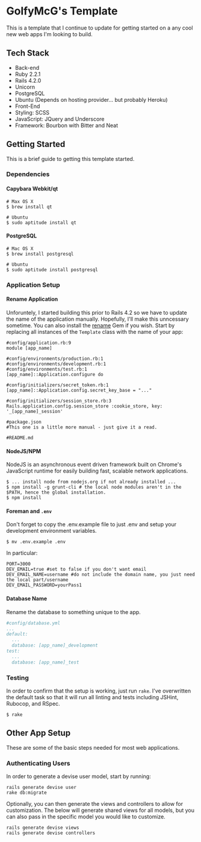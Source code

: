 # GolfyMcG's Template
This is a template that I continue to update for getting started on a any cool new web apps I'm looking to build.

## Tech Stack
 - Back-end
  - Ruby 2.2.1
  - Rails 4.2.0
  - Unicorn
  - PostgreSQL
  - Ubuntu (Depends on hosting provider... but probably Heroku)
 - Front-End
  - Styling: SCSS
  - JavaScript: JQuery and Underscore
  - Framework: Bourbon with Bitter and Neat

## Getting Started
This is a brief guide to getting this template started.

### Dependencies
#### Capybara Webkit/qt
```
# Max OS X
$ brew install qt

# Ubuntu
$ sudo aptitude install qt
```

#### PostgreSQL
```
# Mac OS X
$ brew install postgresql

# Ubuntu
$ sudo aptitude install postgresql
```

### Application Setup

#### Rename Application
Unforuntely, I started building this prior to Rails 4.2 so we have to update the name of the application manually. Hopefully, I'll make this unncessary sometime. You can also install the [rename](https://github.com/morshedalam/rename) Gem if you wish. Start by replacing all instances of the `Template` class with the name of your app:

```
#config/application.rb:9
module [app_name]

#config/environments/production.rb:1
#config/environments/development.rb:1
#config/environments/test.rb:1
[app_name]::Application.configure do

#config/initializers/secret_token.rb:1
[app_name]::Application.config.secret_key_base = "..."

#config/initializers/session_store.rb:3
Rails.application.config.session_store :cookie_store, key: '_[app_name]_session'

#package.json
#This one is a little more manual - just give it a read.

#README.md
```

#### NodeJS/NPM
NodeJS is an asynchronous event driven framework built on Chrome's JavaScript runtime for easily building fast, scalable network applications.

```
$ ... install node from nodejs.org if not already installed ...
$ npm install -g grunt-cli # the local node modules aren't in the $PATH, hence the global installation.
$ npm install
```

#### Foreman and `.env`
Don't forget to copy the .env.example file to just .env and setup your development environment variables.

```
$ mv .env.example .env
```

In particular:
```
PORT=3000
DEV_EMAIL=true #set to false if you don't want email
DEV_EMAIL_NAME=username #do not include the domain name, you just need the local part/username
DEV_EMAIL_PASSWORD=yourPass1
```

#### Database Name
Rename the database to something unique to the app.
```yml
#config/database.yml
...
default:
  ...
  database: [app_name]_development
test:
  ...
  database: [app_name]_test
```

### Testing
In order to confirm that the setup is working, just run `rake`. I've overwritten the default task so that it will run all linting and tests including JSHint, Rubocop, and RSpec.
```
$ rake
```

## Other App Setup
These are some of the basic steps needed for most web applications.

### Authenticating Users
In order to generate a devise user model, start by running:

```
rails generate devise user
rake db:migrate
```

Optionally, you can then generate the views and controllers to allow for customization. The below will generate shared views for all models, but you can also pass in the specific model you would like to customize.
```
rails generate devise views
rails generate devise controllers
```
